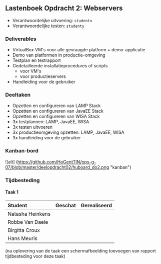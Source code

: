 ## Lastenboek Opdracht 2: Webservers

* Verantwoordelijke uitvoering: `studentx`
* Verantwoordelijke testen: `studenty`

### Deliverables

* VirtualBox VM's voor alle gevraagde platform + demo-applicatie
* Demo van platformen in productie-omgeving
* Testplan en testrapport
* Gedetailleerde installatieprocedures of scripts
   * voor VM's
   * voor productieservers
* Handleiding voor de gebruiker

### Deeltaken

* Opzetten en configureren van LAMP Stack
* Opzetten en configureren van JavaEE Stack
* Opzetten en configureren van WISA Stack
* 3x testplannen: LAMP, JavaEE, WISA
* 3x testen uitvoeren
* 3x productieomgeving opzetten: LAMP, JavaEE, WISA
* 3x handleiding voor de gebruiker

### Kanban-bord

![alt] (https://github.com/HoGentTIN/ops-g-07/blob/master/deelopdracht02/huboard_do2.png "kanban")

### Tijdbesteding

#### Taak 1
| Student  | Geschat | Gerealiseerd |
| :---     |    ---: |         ---: |
| Natasha Heinkens |               |              |
| Robbe Van Daele |               |              |
| Birgitta Croux |               |              |
| Hans Meuris |               |              |

(na oplevering van de taak een schermafbeelding toevoegen van rapport tijdbesteding voor deze taak)
